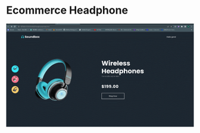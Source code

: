 # Ecommerce Headphone
![Gif Site Headphone](https://github.com/MatheusRodriguesSilva/EcommerceHeadphone/blob/main/GIF%20Headphone.gif)
